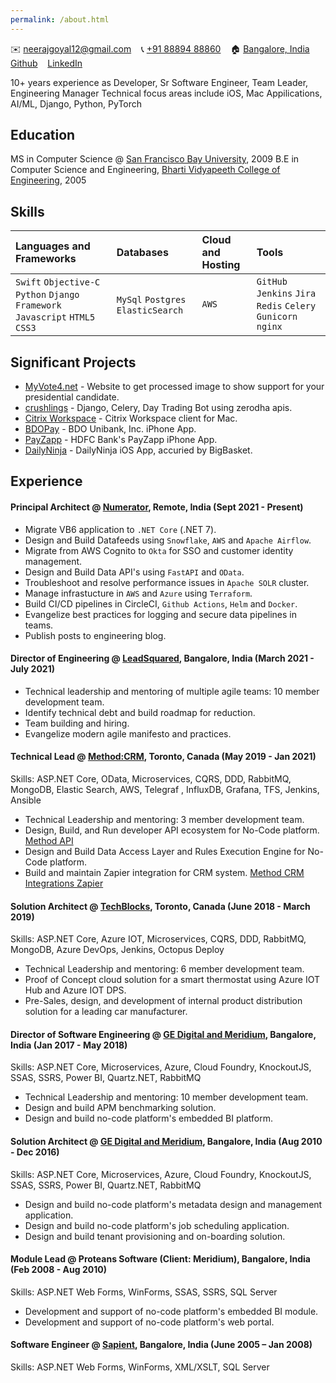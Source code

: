 ```yaml
---
permalink: /about.html
--- 
```


✉️ [neerajgoyal12@gmail.com](mailto:neerajgoyal12@gmail.com) &nbsp;&nbsp; 📞 [+91 88894 88860](tel:+918889488860) &nbsp;&nbsp; 🏠 [Bangalore, India](https://goo.gl/maps/iaamjgcBvFhMauYG6) &nbsp;&nbsp; [Github](https://github.com/neerajgoyal12) &nbsp;&nbsp; [LinkedIn](https://in.linkedin.com/in/neerajgoyal)

10+ years experience as Developer, Sr Software Engineer, Team Leader, Engineering Manager
Technical focus areas include iOS, Mac Appilications, AI/ML, Django, Python, PyTorch

## Education
MS in Computer Science @ [San Francisco Bay University](https://www.sfbu.edu/), 2009
B.E in Computer Science and Engineering, [Bharti Vidyapeeth College of Engineering](https://www.bvuniversity.edu.in/coepune/), 2005

## Skills

| Languages and Frameworks | Databases | Cloud and Hosting | Tools |
|:---|:---|:---|:---|
|`Swift` `Objective-C` `Python` `Django Framework` `Javascript` `HTML5` `CSS3` | `MySql` `Postgres` `ElasticSearch` | `AWS` | `GitHub` `Jenkins`  `Jira` `Redis` `Celery` `Gunicorn` `nginx` |

## Significant Projects
- [MyVote4.net](https://myvote4.net) - Website to get processed image to show support for your presidential candidate. 
- [crushlings](https://crushlings.com) - Django, Celery, Day Trading Bot using zerodha apis.
- [Citrix Workspace](https://www.citrix.com/downloads/workspace-app/mac/workspace-app-for-mac-latest.html) - Citrix Workspace client for Mac.
- [BDOPay](https://apps.apple.com/us/app/bdo-pay/id6450918577) - BDO Unibank, Inc. iPhone App.
- [PayZapp](https://apps.apple.com/in/app/payzapp-upi-pixel-credit-card/id6443480917) - HDFC Bank's PayZapp iPhone App. 
- [DailyNinja](https://apps.apple.com/in/app/bbdaily/id1148331468) - DailyNinja iOS App, accuried by BigBasket.

## Experience
#### Principal Architect @ [Numerator](https://www.numerator.com/), Remote, India (Sept 2021 - Present)
- Migrate VB6 application to `.NET Core` (.NET 7).
- Design and Build Datafeeds using `Snowflake`, `AWS` and `Apache Airflow`.
- Migrate from AWS Cognito to `Okta` for SSO and customer identity management.
- Design and Build Data API's using `FastAPI` and `OData`.
- Troubleshoot and resolve performance issues in `Apache SOLR` cluster.
- Manage infrastucture in `AWS` and `Azure` using `Terraform`.
- Build CI/CD pipelines in CircleCI, `Github Actions`, `Helm` and `Docker`.
- Evangelize best practices for logging and secure data pipelines in teams.
- Publish posts to engineering blog.

#### Director of Engineering @ [LeadSquared](https://www.leadsquared.com/), Bangalore, India (March 2021 - July 2021)
- Technical leadership and mentoring of multiple agile teams: 10 member development team. 
- Identify technical debt and build roadmap for reduction.
- Team building and hiring. 
- Evangelize modern agile manifesto and practices. 

#### Technical Lead @ [Method:CRM](https://www.method.me/), Toronto, Canada (May 2019 - Jan 2021)
Skills: ASP.NET Core, OData, Microservices, CQRS, DDD, RabbitMQ, MongoDB, Elastic Search, AWS, Telegraf
, InfluxDB, Grafana, TFS, Jenkins, Ansible
- Technical Leadership and mentoring:  3 member development team.
- Design, Build, and Run developer API ecosystem for No-Code platform. [Method API](https://developer.method.me/)
- Design and Build Data Access Layer and Rules Execution Engine for No-Code platform.
- Build and maintain Zapier integration for CRM system. [Method CRM Integrations Zapier](https://zapier.com/apps/method-crm/integrations)

#### Solution Architect @ [TechBlocks](https://tblocks.com/), Toronto, Canada (June 2018 - March 2019)
Skills: ASP.NET Core, Azure IOT, Microservices, CQRS, DDD, RabbitMQ, MongoDB, Azure DevOps, Jenkins, Octopus Deploy
- Technical Leadership and mentoring:  6 member development team.
- Proof of Concept cloud solution for a smart thermostat using Azure IOT Hub and Azure IOT DPS.
- Pre-Sales, design, and development of internal product distribution solution for a leading car manufacturer.

#### Director of Software Engineering @ [GE Digital and Meridium](https://www.ge.com/digital/applications/asset-performance-management), Bangalore, India (Jan 2017 - May 2018)
Skills: ASP.NET Core, Microservices, Azure, Cloud Foundry, KnockoutJS, SSAS, SSRS, Power BI, Quartz.NET, RabbitMQ
- Technical Leadership and mentoring: 10 member development team.
- Design and build APM benchmarking solution.
- Design and build no-code platform's embedded BI platform.

#### Solution Architect @ [GE Digital and Meridium](https://www.ge.com/digital/applications/asset-performance-management), Bangalore, India (Aug 2010 - Dec 2016)
Skills: ASP.NET Core, Microservices, Azure, Cloud Foundry, KnockoutJS, SSAS, SSRS, Power BI, Quartz.NET, RabbitMQ
- Design and build no-code platform's metadata design and management application.
- Design and build no-code platform's job scheduling application.
- Design and build tenant provisioning and on-boarding solution.

#### Module Lead @ Proteans Software (Client: Meridium), Bangalore, India (Feb 2008 - Aug 2010)
Skills: ASP.NET Web Forms, WinForms, SSAS, SSRS, SQL Server
- Development and support of no-code platform's embedded BI module. 
- Development and support of no-code platform's web portal. 

#### Software Engineer @ [Sapient](https://www.publicissapient.com/), Bangalore, India (June 2005 – Jan 2008)
Skills: ASP.NET Web Forms, WinForms, XML/XSLT, SQL Server
